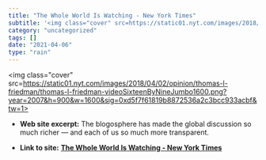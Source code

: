 ```yaml
---
title: "The Whole World Is Watching - New York Times"
subtitle: '<img class="cover" src=https://static01.nyt.com/images/2018/04/02/opinion/thomas-l-friedman/thomas-l...'
category: "uncategorized"
tags: []
date: "2021-04-06"
type: "rain"
---
```

<img class="cover" src=https://static01.nyt.com/images/2018/04/02/opinion/thomas-l-friedman/thomas-l-friedman-videoSixteenByNineJumbo1600.png?year=2007&h=900&w=1600&sig=0xd5f7f61819b8872536a2c3bcc933acbf&tw=1>



* **Web site excerpt:** The blogosphere has made the global discussion so much richer — and each of us so much more transparent.

* **Link to site:** **[The Whole World Is Watching - New York Times](http://select.nytimes.com/2007/06/27/opinion/27friedman.html?n=Top%2FOpinion%2FEditorials+and+Op-Ed%2FOp-Ed%2FColumnists%2FThomas+L+Friedman)**